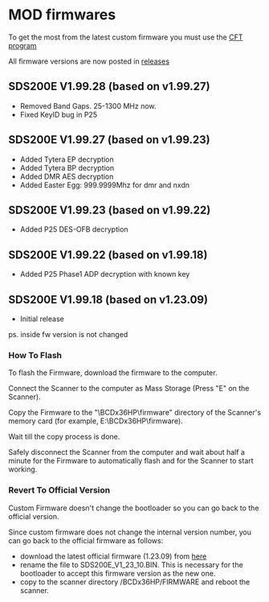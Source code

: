 # MOD firmwares

To get the most from the latest custom firmware you must use the [CFT program](https://github.com/x27/CFT)

All firmware versions are now posted in [releases](https://github.com/x27/openscanner/releases)

## SDS200E V1.99.28 (based on v1.99.27)

* Removed Band Gaps. 25-1300 MHz now.
* Fixed KeyID bug in P25

## SDS200E V1.99.27 (based on v1.99.23)

* Added Tytera EP decryption
* Added Tytera BP decryption
* Added DMR AES decryption
* Added Easter Egg: 999.9999Mhz for dmr and nxdn
  
## SDS200E V1.99.23 (based on v1.99.22)

* Added P25 DES-OFB decryption

## SDS200E V1.99.22 (based on v1.99.18)

* Added P25 Phase1 ADP decryption with known key

## SDS200E V1.99.18 (based on v1.23.09)

* Initial release

ps. inside fw version is not changed

### How To Flash

To flash the Firmware, download the firmware to the computer.

Connect the Scanner to the computer as Mass Storage (Press "E" on the Scanner).

Copy the Firmware to the "\BCDx36HP\firmware" directory of the Scanner's memory card (for example, E:\BCDx36HP\firmware).

Wait till the copy process is done.

Safely disconnect the Scanner from the computer and wait about half a minute for the Firmware to automatically flash and for the Scanner to start working.

### Revert To Official Version

Custom Firmware doesn't change the bootloader so you can go back to the official version.

Since custom firmware does not change the internal version number, you can go back to the official firmware as follows:
- download the latest official firmware (1.23.09) from [here](https://github.com/x27/openscanner/tree/main/uniden/sds200e/official)
- rename the file to SDS200E_V1_23_10.BIN. This is necessary for the bootloader to accept this firmware version as the new one.
- copy to the scanner directory /BCDx36HP/FIRMWARE and reboot the scanner.
